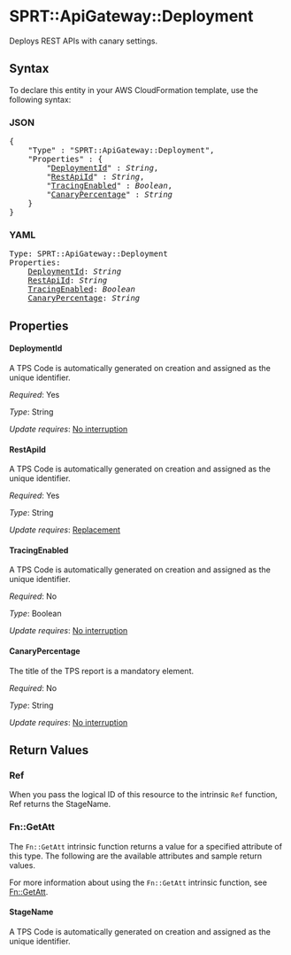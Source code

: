 # SPRT::ApiGateway::Deployment

Deploys REST APIs with canary settings.

## Syntax

To declare this entity in your AWS CloudFormation template, use the following syntax:

### JSON

<pre>
{
    "Type" : "SPRT::ApiGateway::Deployment",
    "Properties" : {
        "<a href="#deploymentid" title="DeploymentId">DeploymentId</a>" : <i>String</i>,
        "<a href="#restapiid" title="RestApiId">RestApiId</a>" : <i>String</i>,
        "<a href="#tracingenabled" title="TracingEnabled">TracingEnabled</a>" : <i>Boolean</i>,
        "<a href="#canarypercentage" title="CanaryPercentage">CanaryPercentage</a>" : <i>String</i>
    }
}
</pre>

### YAML

<pre>
Type: SPRT::ApiGateway::Deployment
Properties:
    <a href="#deploymentid" title="DeploymentId">DeploymentId</a>: <i>String</i>
    <a href="#restapiid" title="RestApiId">RestApiId</a>: <i>String</i>
    <a href="#tracingenabled" title="TracingEnabled">TracingEnabled</a>: <i>Boolean</i>
    <a href="#canarypercentage" title="CanaryPercentage">CanaryPercentage</a>: <i>String</i>
</pre>

## Properties

#### DeploymentId

A TPS Code is automatically generated on creation and assigned as the unique identifier.

_Required_: Yes

_Type_: String

_Update requires_: [No interruption](https://docs.aws.amazon.com/AWSCloudFormation/latest/UserGuide/using-cfn-updating-stacks-update-behaviors.html#update-no-interrupt)

#### RestApiId

A TPS Code is automatically generated on creation and assigned as the unique identifier.

_Required_: Yes

_Type_: String

_Update requires_: [Replacement](https://docs.aws.amazon.com/AWSCloudFormation/latest/UserGuide/using-cfn-updating-stacks-update-behaviors.html#update-replacement)

#### TracingEnabled

A TPS Code is automatically generated on creation and assigned as the unique identifier.

_Required_: No

_Type_: Boolean

_Update requires_: [No interruption](https://docs.aws.amazon.com/AWSCloudFormation/latest/UserGuide/using-cfn-updating-stacks-update-behaviors.html#update-no-interrupt)

#### CanaryPercentage

The title of the TPS report is a mandatory element.

_Required_: No

_Type_: String

_Update requires_: [No interruption](https://docs.aws.amazon.com/AWSCloudFormation/latest/UserGuide/using-cfn-updating-stacks-update-behaviors.html#update-no-interrupt)

## Return Values

### Ref

When you pass the logical ID of this resource to the intrinsic `Ref` function, Ref returns the StageName.

### Fn::GetAtt

The `Fn::GetAtt` intrinsic function returns a value for a specified attribute of this type. The following are the available attributes and sample return values.

For more information about using the `Fn::GetAtt` intrinsic function, see [Fn::GetAtt](https://docs.aws.amazon.com/AWSCloudFormation/latest/UserGuide/intrinsic-function-reference-getatt.html).

#### StageName

A TPS Code is automatically generated on creation and assigned as the unique identifier.

